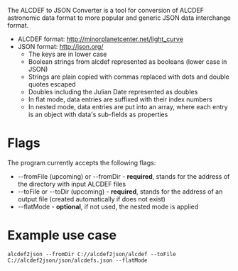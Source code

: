The ALCDEF to JSON Converter is a tool for conversion of ALCDEF astronomic data format to more popular and generic JSON data interchange format.

- ALCDEF format: http://minorplanetcenter.net/light_curve
- JSON format: http://json.org/
  - The keys are in lower case
  - Boolean strings from alcdef represented as booleans (lower case in JSON)
  - Strings are plain copied with commas replaced with dots and double quotes escaped
  - Doubles including the Julian Date represented as doubles
  - In flat mode, data entries are suffixed with their index numbers
  - In nested mode, data entries are put into an array, where each entry is an object with data's sub-fields as properties

Flags
=====
The program currently accepts the following flags:
* --fromFile (upcoming) or --fromDir - **required**, stands for the address of the directory with input ALCDEF files
* --toFile or --toDir (upcoming) - **required**, stands for the address of an output file (created automatically if does not exist)
* --flatMode - **optional**, if not used, the nested mode is applied

Example use case
========
```
alcdef2json --fromDir C://alcdef2json/alcdef --toFile C://alcdef2json/json/alcdefs.json --flatMode
```
